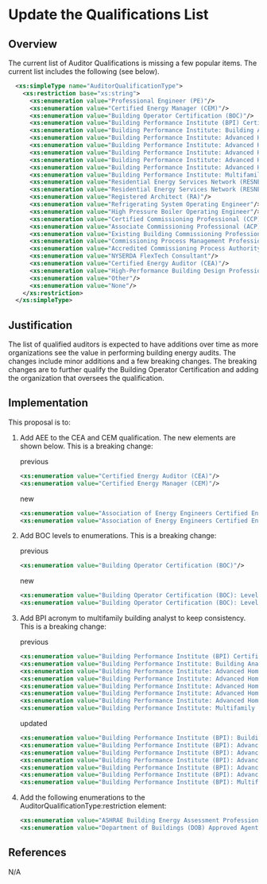 # Update the Qualifications List

## Overview

The current list of Auditor Qualifications is missing a few popular items. The current list includes the following (see below).

```xml
  <xs:simpleType name="AuditorQualificationType">
    <xs:restriction base="xs:string">
      <xs:enumeration value="Professional Engineer (PE)"/>
      <xs:enumeration value="Certified Energy Manager (CEM)"/>
      <xs:enumeration value="Building Operator Certification (BOC)"/>
      <xs:enumeration value="Building Performance Institute (BPI) Certification"/>
      <xs:enumeration value="Building Performance Institute: Building Analyst (BA)"/>
      <xs:enumeration value="Building Performance Institute: Advanced Home Energy Professional (HEP)"/>
      <xs:enumeration value="Building Performance Institute: Advanced Home Energy Professional - Energy Auditor (HEP-EA)"/>
      <xs:enumeration value="Building Performance Institute: Advanced Home Energy Professional - Quality Control Inspector (HEP-QCI)"/>
      <xs:enumeration value="Building Performance Institute: Advanced Home Energy Professional - Retrofit Installer (HEP-RI)"/>
      <xs:enumeration value="Building Performance Institute: Advanced Home Energy Professional - Crew Leader (HEP-CL)"/>
      <xs:enumeration value="Building Performance Institute: Multifamily Building Analyst"/>
      <xs:enumeration value="Residential Energy Services Network (RESNET) Certification"/>
      <xs:enumeration value="Residential Energy Services Network (RESNET) - Home Partner"/>
      <xs:enumeration value="Registered Architect (RA)"/>
      <xs:enumeration value="Refrigerating System Operating Engineer"/>
      <xs:enumeration value="High Pressure Boiler Operating Engineer"/>
      <xs:enumeration value="Certified Commissioning Professional (CCP)"/>
      <xs:enumeration value="Associate Commissioning Professional (ACP)"/>
      <xs:enumeration value="Existing Building Commissioning Professional (EBCP)"/>
      <xs:enumeration value="Commissioning Process Management Professional (CPMP)"/>
      <xs:enumeration value="Accredited Commissioning Process Authority Professional (CxAP)"/>
      <xs:enumeration value="NYSERDA FlexTech Consultant"/>
      <xs:enumeration value="Certified Energy Auditor (CEA)"/>
      <xs:enumeration value="High-Performance Building Design Professional (HBDP)"/>
      <xs:enumeration value="Other"/>
      <xs:enumeration value="None"/>
    </xs:restriction>
  </xs:simpleType>
```

## Justification

The list of qualified auditors is expected to have additions over time as more organizations see the value in performing building energy audits. The changes include minor additions and a few breaking changes. The breaking changes are to further qualify the Building Operator Certification and adding the organization that oversees the qualification.

## Implementation

This proposal is to:

1. Add AEE to the CEA and CEM qualification. The new elements are shown below. This is a breaking change:

   previous

   ```xml
   <xs:enumeration value="Certified Energy Auditor (CEA)"/>
   <xs:enumeration value="Certified Energy Manager (CEM)"/>
   ```

   new

   ```xml
   <xs:enumeration value="Association of Energy Engineers Certified Energy Manager (CEM)"/>
   <xs:enumeration value="Association of Energy Engineers Certified Energy Auditor (CEA)"/>
   ```

2. Add BOC levels to enumerations. This is a breaking change:

   previous

   ```xml
   <xs:enumeration value="Building Operator Certification (BOC)"/>
   ```

   new

   ```xml
   <xs:enumeration value="Building Operator Certification (BOC): Level 1"/>
   <xs:enumeration value="Building Operator Certification (BOC): Level 2"/>
   ```

3. Add BPI acronym to multifamily building analyst to keep consistency. This is a breaking change:

   previous

   ```xml
   <xs:enumeration value="Building Performance Institute (BPI) Certification"/>
   <xs:enumeration value="Building Performance Institute: Building Analyst (BA)"/>
   <xs:enumeration value="Building Performance Institute: Advanced Home Energy Professional (HEP)"/>
   <xs:enumeration value="Building Performance Institute: Advanced Home Energy Professional - Energy Auditor (HEP-EA)"/>
   <xs:enumeration value="Building Performance Institute: Advanced Home Energy Professional - Quality Control Inspector (HEP-QCI)"/>
   <xs:enumeration value="Building Performance Institute: Advanced Home Energy Professional - Retrofit Installer (HEP-RI)"/>
   <xs:enumeration value="Building Performance Institute: Advanced Home Energy Professional - Crew Leader (HEP-CL)"/>
   <xs:enumeration value="Building Performance Institute: Multifamily Building Analyst"/>
   ```

   updated

   ```xml
   <xs:enumeration value="Building Performance Institute (BPI): Building Analyst (BA)"/>
   <xs:enumeration value="Building Performance Institute (BPI): Advanced Home Energy Professional (HEP)"/>
   <xs:enumeration value="Building Performance Institute (BPI): Advanced Home Energy Professional - Energy Auditor (HEP-EA)"/>
   <xs:enumeration value="Building Performance Institute (BPI): Advanced Home Energy Professional - Quality Control Inspector (HEP-QCI)"/>
   <xs:enumeration value="Building Performance Institute (BPI): Advanced Home Energy Professional - Retrofit Installer (HEP-RI)"/>
   <xs:enumeration value="Building Performance Institute (BPI): Advanced Home Energy Professional - Crew Leader (HEP-CL)"/>
   <xs:enumeration value="Building Performance Institute (BPI): Multifamily Building Analyst"/>
   ```

4. Add the following enumerations to the AuditorQualificationType:restriction element:

   ```xml
   <xs:enumeration value="ASHRAE Building Energy Assessment Professional (BEAP)"/>
   <xs:enumeration value="Department of Buildings (DOB) Approved Agent"/>
   ```

## References

N/A
